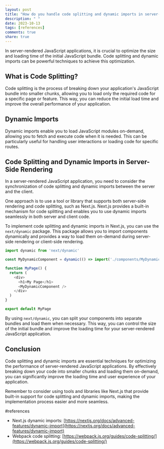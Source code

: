 ```yaml
---
layout: post
title: "How do you handle code splitting and dynamic imports in server-rendered JavaScript applications?"
description: " "
date: 2023-10-13
tags: [references]
comments: true
share: true
---
```


In server-rendered JavaScript applications, it is crucial to optimize the size and loading time of the initial JavaScript bundle. Code splitting and dynamic imports can be powerful techniques to achieve this optimization.

## What is Code Splitting?

Code splitting is the process of breaking down your application's JavaScript bundle into smaller chunks, allowing you to load only the required code for a specific page or feature. This way, you can reduce the initial load time and improve the overall performance of your application.

## Dynamic Imports

Dynamic imports enable you to load JavaScript modules on-demand, allowing you to fetch and execute code when it is needed. This can be particularly useful for handling user interactions or loading code for specific routes.

## Code Splitting and Dynamic Imports in Server-Side Rendering

In a server-rendered JavaScript application, you need to consider the synchronization of code splitting and dynamic imports between the server and the client.

One approach is to use a tool or library that supports both server-side rendering and code splitting, such as Next.js. Next.js provides a built-in mechanism for code splitting and enables you to use dynamic imports seamlessly in both server and client code.

To implement code splitting and dynamic imports in Next.js, you can use the `next/dynamic` package. This package allows you to import components dynamically and provides a way to load them on-demand during server-side rendering or client-side rendering.

```javascript
import dynamic from 'next/dynamic'

const MyDynamicComponent = dynamic(() => import('./components/MyDynamicComponent'))

function MyPage() {
  return (
    <div>
      <h1>My Page</h1>
      <MyDynamicComponent />
    </div>
  )
}

export default MyPage
```

By using `next/dynamic`, you can split your components into separate bundles and load them when necessary. This way, you can control the size of the initial bundle and improve the loading time for your server-rendered JavaScript application.

## Conclusion

Code splitting and dynamic imports are essential techniques for optimizing the performance of server-rendered JavaScript applications. By effectively breaking down your code into smaller chunks and loading them on-demand, you can significantly improve the loading time and user experience of your application.

Remember to consider using tools and libraries like Next.js that provide built-in support for code splitting and dynamic imports, making the implementation process easier and more seamless.

#references
- Next.js dynamic imports: [https://nextjs.org/docs/advanced-features/dynamic-import](https://nextjs.org/docs/advanced-features/dynamic-import)
- Webpack code splitting: [https://webpack.js.org/guides/code-splitting/](https://webpack.js.org/guides/code-splitting/)